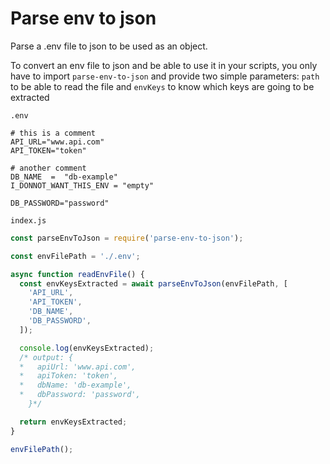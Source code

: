 # Parse env to json

Parse a .env file to json to be used as an object.

To convert an env file to json and be able to use it in your scripts, you only have to import `parse-env-to-json` and provide two simple parameters: `path` to be able to read the file and `envKeys` to know which keys are going to be extracted

`.env`

```env
# this is a comment
API_URL="www.api.com"
API_TOKEN="token"

# another comment
DB_NAME  =  "db-example"
I_DONNOT_WANT_THIS_ENV = "empty"

DB_PASSWORD="password"
```

`index.js`

```js
const parseEnvToJson = require('parse-env-to-json');

const envFilePath = './.env';

async function readEnvFile() {
  const envKeysExtracted = await parseEnvToJson(envFilePath, [
    'API_URL',
    'API_TOKEN',
    'DB_NAME',
    'DB_PASSWORD',
  ]);

  console.log(envKeysExtracted);
  /* output: {
  *   apiUrl: 'www.api.com',
  *   apiToken: 'token',
  *   dbName: 'db-example',
  *   dbPassword: 'password',
    }*/

  return envKeysExtracted;
}

envFilePath();
```
